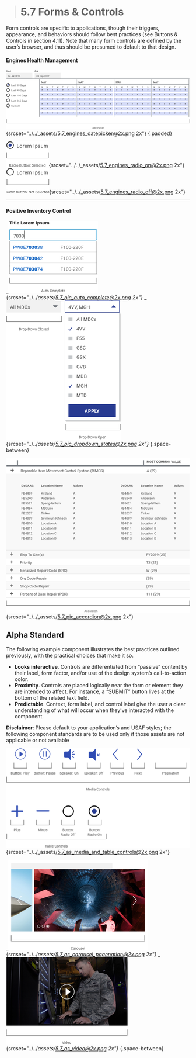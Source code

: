 > # **5.7** Forms & Controls

Form controls are specific to applications, though their triggers, appearance, and behaviors should follow best practices (see Buttons & Controls in section 4.11). Note that many form controls are defined by the user’s browser, and thus should be presumed to default to that design.

#### Engines Health Management

![5.7 date picker](../_assets/5.7_engines_datepicker.png){srcset="../../_assets/5.7_engines_datepicker@2x.png 2x"}
{.padded}

![5.7 radio on](../_assets/5.7_engines_radio_on.png){srcset="../../_assets/5.7_engines_radio_on@2x.png 2x"}
![5.7 radio off](../_assets/5.7_engines_radio_off.png){srcset="../../_assets/5.7_engines_radio_off@2x.png 2x"}

---

#### Positive Inventory Control

_![5.7 autocomplete](../_assets/5.7_pic_auto_complete.png){srcset="../../_assets/5.7_pic_auto_complete@2x.png 2x"}_
_![5.7 dropdown](../_assets/5.7_pic_dropdown_states.png){srcset="../../_assets/5.7_pic_dropdown_states@2x.png 2x"}_
{.space-between}

![5.7 accordion](../_assets/5.7_pic_accordion.png){srcset="../../_assets/5.7_pic_accordion@2x.png 2x"}


## Alpha Standard

The following example component illustrates the best practices outlined previously, with the practical choices that make it so.

- **Looks interactive**. Controls are differentiated from “passive” content by their label, form factor, and/or use of the design system’s call-to-action color.
- **Proximity**. Controls are placed logically near the form or element they are intended to affect. For instance, a “SUBMIT” button lives at the bottom of the related text field.
- **Predictable**. Context, form label, and control label give the user a clear understanding of what will occur when they’ve interacted with the component.

**Disclaimer**: Please default to your application’s and USAF styles; the following component standards are to be used only if those assets are not applicable or not available


![5.7 media controls](../_assets/5.7_as_media_and_table_controls.png){srcset="../../_assets/5.7_as_media_and_table_controls@2x.png 2x"}



_![5.7 carousel](../_assets/5.7_as_carousel_pagenation.png){srcset="../../_assets/5.7_as_carousel_pagenation@2x.png 2x"}_
_![5.7 video](../_assets/5.7_as_video.png){srcset="../../_assets/5.7_as_video@2x.png 2x"}_
{.space-between}